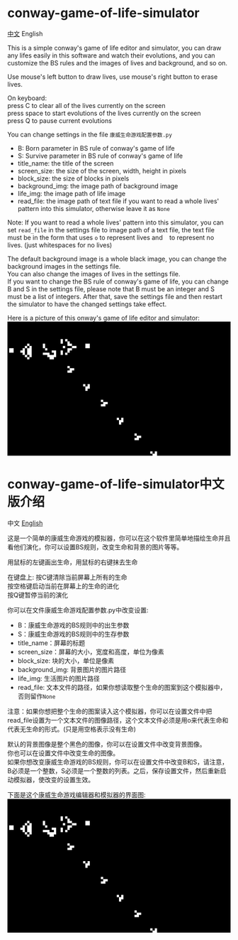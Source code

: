 # conway-game-of-life-simulator

[中文](#conway-game-of-life-simulator中文版介绍) English

This is a simple conway's game of life editor and simulator, you can draw any lifes easily in this software and watch their evolutions, and you can customize the BS rules and the images of lives and background, and so on.

Use mouse's left button to draw lives, use mouse's right button to erase lives.

On keyboard:  
press C to clear all of the lives currently on the screen  
press space to start evolutions of the lives currently on the screen  
press Q to pause current evolutions

You can change settings in the file `康威生命游戏配置参数.py`

* B: Born parameter in BS rule of conway's game of life
* S: Survive parameter in BS rule of conway's game of life
* title_name: the title of the screen
* screen_size: the size of the screen, width, height in pixels
* block_size: the size of blocks in pixels
* background_img: the image path of background image
* life_img: the image path of life image
* read_file: the image path of text file if you want to read a whole lives' pattern into this simulator, otherwise leave it as `None`

Note: If you want to read a whole lives' pattern into this simulator, you can set `read_file` in the settings file to image path of a text file, the text file must be in the form that uses `o` to represent lives and ` ` to represent no lives. (just whitespaces for no lives)

The default background image is a whole black image, you can change the background images in the settings file.  
You can also change the images of lives in the settings file.  
If you want to change the BS rule of conway's game of life, you can change B and S in the settings file, please note that B must be an integer and S must be a list of integers. After that, save the settings file and then restart the simulator to have the changed settings take effect.

Here is a picture of this onway's game of life editor and simulator:
![image](previews/1.jpg)

# conway-game-of-life-simulator中文版介绍

中文 [English](#conway-game-of-life-simulator)

这是一个简单的康威生命游戏的模拟器，你可以在这个软件里简单地描绘生命并且看他们演化，你可以设置BS规则，改变生命和背景的图片等等。

用鼠标的左键画出生命，用鼠标的右键抹去生命

在键盘上:
按C键清除当前屏幕上所有的生命  
按空格键启动当前在屏幕上的生命的进化  
按Q键暂停当前的演化

你可以在文件康威生命游戏配置参数.py中改变设置:

* B：康威生命游戏的BS规则中的出生参数
* S：康威生命游戏的BS规则中的生存参数
* title_name：屏幕的标题
* screen_size：屏幕的大小，宽度和高度，单位为像素
* block_size: 块的大小，单位是像素
* background_img: 背景图片的图片路径
* life_img: 生活图片的图片路径
* read_file: 文本文件的路径，如果你想读取整个生命的图案到这个模拟器中，否则留作`None`

注意：如果你想把整个生命的图案读入这个模拟器，你可以在设置文件中把read_file设置为一个文本文件的图像路径，这个文本文件必须是用o来代表生命和代表无生命的形式。(只是用空格表示没有生命)

默认的背景图像是整个黑色的图像，你可以在设置文件中改变背景图像。  
你也可以在设置文件中改变生命的图像。  
如果你想改变康威生命游戏的BS规则，你可以在设置文件中改变B和S，请注意，B必须是一个整数，S必须是一个整数的列表。之后，保存设置文件，然后重新启动模拟器，使改变的设置生效。

下面是这个康威生命游戏编辑器和模拟器的界面图:
![image](previews/1.jpg)
